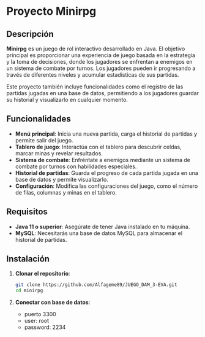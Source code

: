 # Proyecto Minirpg

## Descripción

**Minirpg** es un juego de rol interactivo desarrollado en Java. El objetivo principal es proporcionar una experiencia de juego basada en la estrategia y la toma de decisiones, donde los jugadores se enfrentan a enemigos en un sistema de combate por turnos. Los jugadores pueden ir progresando a través de diferentes niveles y acumular estadísticas de sus partidas.

Este proyecto también incluye funcionalidades como el registro de las partidas jugadas en una base de datos, permitiendo a los jugadores guardar su historial y visualizarlo en cualquier momento.

## Funcionalidades

- **Menú principal**: Inicia una nueva partida, carga el historial de partidas y permite salir del juego.
- **Tablero de juego**: Interactúa con el tablero para descubrir celdas, marcar minas y revelar resultados.
- **Sistema de combate**: Enfréntate a enemigos mediante un sistema de combate por turnos con habilidades especiales.
- **Historial de partidas**: Guarda el progreso de cada partida jugada en una base de datos y permite visualizarlo.
- **Configuración**: Modifica las configuraciones del juego, como el número de filas, columnas y minas en el tablero.

## Requisitos

- **Java 11 o superior**: Asegúrate de tener Java instalado en tu máquina.
- **MySQL**: Necesitarás una base de datos MySQL para almacenar el historial de partidas.

## Instalación

1. **Clonar el repositorio**:

   ```bash
   git clone https://github.com/Alfageme89/JUEGO_DAM_3-EVA.git
   cd minirpg
   ```
2. **Conectar con base de datos**:
    - puerto 3300
    - user: root
    - password: 2234